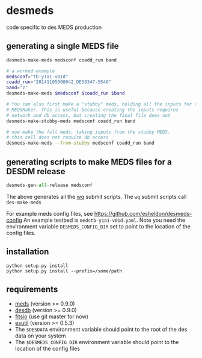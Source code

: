 # desmeds
code specific to des MEDS production

## generating a single MEDS file

```bash
desmeds-make-meds medsconf coadd_run band

# a worked example
medsconf="tb-y1a1-v01d"
coadd_run="20141105000042_DES0347-5540"
band="z"
desmeds-make-meds $medsconf $coadd_run $band

# You can also first make a "stubby" meds, holding all the inputs for the
# MEDSMaker. This is useful because creating the inputs requires
# network and db access, but creating the final file does not
desmeds-make-stubby-meds medsconf coadd_run band

# now make the full meds, taking inputs from the stubby MEDS.
# this call does not require db access
desmeds-make-meds --from-stubby medsconf coadd_run band
```

## generating scripts to make MEDS files for a DESDM release
```python
desmeds-gen-all-release medsconf
```
The above generates all the [wq](https://github.com/esheldon/wq) submit scripts.
The `wq` submit scripts call `des-make-meds`

For example meds config files, see https://github.com/esheldon/desmeds-config
An example testbed is `medstb-y1a1-v01d.yaml`. Note you need the environment variable
`DESMEDS_CONFIG_DIR` set to point to the location of the config files.

## installation
```
python setup.py install
python setup.py install --prefix=/some/path
```

## requirements

* [meds](https://github.com/esheldon/meds) (version >= 0.9.0)
* [desdb](https://github.com/esheldon/desdb) (version >= 0.9.0)
* [fitsio](https://github.com/esheldon/fitsio) (use git master for now)
* [esutil](https://github.com/esheldon/esutil) (version >= 0.5.3)
* The `$DESDATA` environment variable should point to the
    root of the des data on your system
* The `$DESMEDS_CONFIG_DIR` environment variable should point to the location of the config files
